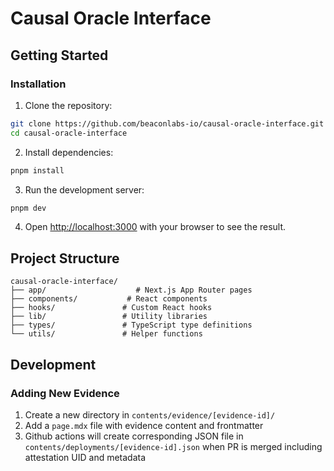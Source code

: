 # Causal Oracle Interface

## Getting Started

### Installation

1. Clone the repository:

```bash
git clone https://github.com/beaconlabs-io/causal-oracle-interface.git
cd causal-oracle-interface
```

2. Install dependencies:

```bash
pnpm install
```

3. Run the development server:

```bash
pnpm dev
```

4. Open [http://localhost:3000](http://localhost:3000) with your browser to see the result.

## Project Structure

```
causal-oracle-interface/
├── app/                    # Next.js App Router pages
├── components/           # React components
├── hooks/               # Custom React hooks
├── lib/                 # Utility libraries
├── types/               # TypeScript type definitions
└── utils/               # Helper functions
```

## Development

### Adding New Evidence

1. Create a new directory in `contents/evidence/[evidence-id]/`
2. Add a `page.mdx` file with evidence content and frontmatter
3. Github actions will create corresponding JSON file in `contents/deployments/[evidence-id].json` when PR is merged including attestation UID and metadata
